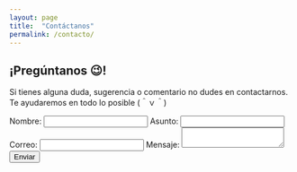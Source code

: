 ```yaml
---
layout: page
title:  "Contáctanos"
permalink: /contacto/
---
```

## ¡Pregúntanos 😉!
Si tienes alguna duda, sugerencia o comentario no dudes en contactarnos.
Te ayudaremos en todo lo posible (＾ｖ＾)

<form action="https://formspree.io/f/mnndlknz" method="POST">
  <label>
    Nombre:
    <input type="text" name="name" required>
  </label>
  <label>
    Asunto:
    <input type="text" name="subject" required>
  </label>
  <label>
    Correo:
    <input type="email" name="email" required>
  </label>
  <label>
    Mensaje:
    <textarea name="message" required></textarea>
  </label>
  <!-- your other form fields go here -->
  <button type="submit">Enviar</button>
</form>